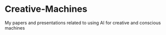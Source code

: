 # Creative-Machines
My papers and presentations related to using AI for creative and conscious machines
